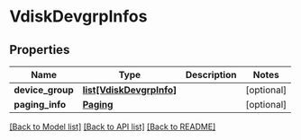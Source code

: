 # VdiskDevgrpInfos

## Properties
Name | Type | Description | Notes
------------ | ------------- | ------------- | -------------
**device_group** | [**list[VdiskDevgrpInfo]**](VdiskDevgrpInfo.md) |  | [optional] 
**paging_info** | [**Paging**](Paging.md) |  | [optional] 

[[Back to Model list]](../README.md#documentation-for-models) [[Back to API list]](../README.md#documentation-for-api-endpoints) [[Back to README]](../README.md)


